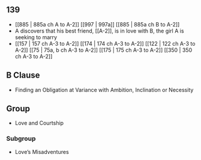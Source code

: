 ## 139
- [[885 | 885a ch A to A-2]] [[997 | 997a]] [[885 | 885a ch B to A-2]] 
- A discovers that his best friend, [[A-2]], is in love with B, the girl A is seeking to marry
- [[157 | 157 ch A-3 to A-2]] [[174 | 174 ch A-3 to A-2]] [[122 | 122 ch A-3 to A-2]] [[75 | 75a, b ch A-3 to A-2]] [[175 | 175 ch A-3 to A-2]] [[350 | 350 ch A-3 to A-2]] 

## B Clause
- Finding an Obligation at Variance with Ambition, Inclination or Necessity

## Group
- Love and Courtship

### Subgroup
- Love’s Misadventures


